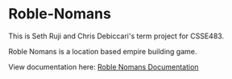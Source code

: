 # Roble-Nomans
This is Seth Ruji and Chris Debiccari's term project for CSSE483.

Roble Nomans is a location based empire building game.

View documentation here: [Roble Nomans Documentation](https://docs.google.com/document/d/1gLFo8OoLgdqBQlntyTlOj9NNjc2KVx1IFpit_9KVVCw/edit?usp=sharing)
